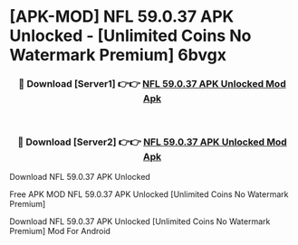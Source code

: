 # [APK-MOD] NFL 59.0.37 APK Unlocked - [Unlimited Coins No Watermark Premium] 6bvgx



<div align="center">
<h3>🔴 Download [Server1] 👉👉 <a href="https://momento.my/?title=NFL_59.0.37_APK_Unlocked">NFL 59.0.37 APK Unlocked Mod Apk</a></h3><br>

<h3>🔴 Download [Server2] 👉👉 <a href="https://momento.my/?title=NFL_59.0.37_APK_Unlocked">NFL 59.0.37 APK Unlocked Mod Apk</a></h3>
</div>



Download NFL 59.0.37 APK Unlocked 

Free APK MOD NFL 59.0.37 APK Unlocked [Unlimited Coins No Watermark Premium]

Download NFL 59.0.37 APK Unlocked [Unlimited Coins No Watermark Premium] Mod For Android
